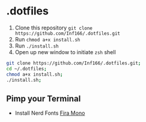 # .dotfiles

1. Clone this repository `git clone https://github.com/Inf166/.dotfiles.git`
2. Run `chmod a+x install.sh`
3. Run `./install.sh`
4. Open up new window to initiate `zsh` shell


```bash
git clone https://github.com/Inf166/.dotfiles.git;
cd ~/.dotfiles;
chmod a+x install.sh;
./install.sh;
```

## Pimp your Terminal

- Install Nerd Fonts [Fira Mono](https://github.com/ryanoasis/nerd-fonts/releases/download/v2.3.3/FiraMono.zip)
